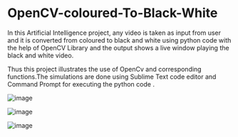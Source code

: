 # OpenCV-coloured-To-Black-White
In this Artificial Intelligence project, any video is taken as 
input from user and it is converted from coloured to black and 
white using python code with the help of OpenCV Library 
and the output shows a live window playing the black and 
white video.

Thus this project illustrates the use of OpenCv 
and corresponding functions.The simulations are done using 
Sublime Text code editor and Command Prompt for executing 
the python code .

![image](https://user-images.githubusercontent.com/96679459/209461936-78ca3920-3228-4c18-a32c-53db5380eedc.png)

![image](https://user-images.githubusercontent.com/96679459/209461947-ad4d5a33-890c-426b-a3b4-3dcc3246fcfc.png)

![image](https://user-images.githubusercontent.com/96679459/209461962-0ec31579-fd5d-4eae-8fa7-5c0e44cecefc.png)

